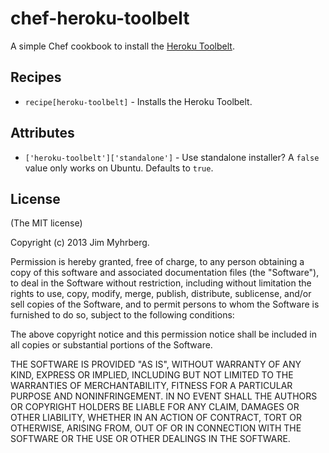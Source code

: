 # chef-heroku-toolbelt

A simple Chef cookbook to install the
[Heroku Toolbelt](https://toolbelt.heroku.com/).

## Recipes

- `recipe[heroku-toolbelt]` - Installs the Heroku Toolbelt.

## Attributes

- `['heroku-toolbelt']['standalone']` - Use standalone installer? A `false`
  value only works on Ubuntu. Defaults to `true`.

## License

(The MIT license)

Copyright (c) 2013 Jim Myhrberg.

Permission is hereby granted, free of charge, to any person obtaining a copy
of this software and associated documentation files (the "Software"), to deal
in the Software without restriction, including without limitation the rights
to use, copy, modify, merge, publish, distribute, sublicense, and/or sell
copies of the Software, and to permit persons to whom the Software is
furnished to do so, subject to the following conditions:

The above copyright notice and this permission notice shall be included in all
copies or substantial portions of the Software.

THE SOFTWARE IS PROVIDED "AS IS", WITHOUT WARRANTY OF ANY KIND, EXPRESS OR
IMPLIED, INCLUDING BUT NOT LIMITED TO THE WARRANTIES OF MERCHANTABILITY,
FITNESS FOR A PARTICULAR PURPOSE AND NONINFRINGEMENT. IN NO EVENT SHALL THE
AUTHORS OR COPYRIGHT HOLDERS BE LIABLE FOR ANY CLAIM, DAMAGES OR OTHER
LIABILITY, WHETHER IN AN ACTION OF CONTRACT, TORT OR OTHERWISE, ARISING FROM,
OUT OF OR IN CONNECTION WITH THE SOFTWARE OR THE USE OR OTHER DEALINGS IN THE
SOFTWARE.

